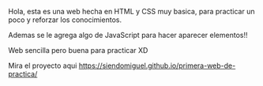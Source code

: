 Hola, esta es una web hecha en HTML y CSS muy basica, para practicar un poco y reforzar los conocimientos.

Ademas se le agrega algo de JavaScript para hacer aparecer elementos!!

Web sencilla pero buena para practicar XD

Mira el proyecto aqui https://siendomiguel.github.io/primera-web-de-practica/